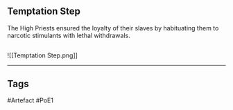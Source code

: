 ## Temptation Step
The High Priests ensured the loyalty of their slaves by habituating them to narcotic stimulants with lethal withdrawals.
##
![[Temptation Step.png]]

---
## Tags
#Artefact
#PoE1